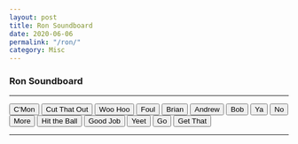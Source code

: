 ```yaml
---
layout: post
title: Ron Soundboard
date: 2020-06-06
permalink: "/ron/"
category: Misc
---
```


### Ron Soundboard

---

<div id="ron">

<button onclick="playSound('c-mon')">C'Mon</button>
<button onclick="playSound('cut-that-out')">Cut That Out</button>
<button onclick="playSound('woo-hoo')">Woo Hoo</button>
<button onclick="playSound('foul')">Foul</button>
<button onclick="playSound('brian')">Brian</button>
<button onclick="playSound('andrew')">Andrew</button>
<button onclick="playSound('bob')">Bob</button>
<button onclick="playSound('ya')">Ya</button>
<button onclick="playSound('no')">No</button>
<button onclick="playSound('more')">More</button>
<button onclick="playSound('hit-the-ball')">Hit the Ball</button>
<button onclick="playSound('good-job')">Good Job</button>
<button onclick="playSound('yeet')">Yeet</button>
<button onclick="playSound('go')">Go</button>
<button onclick="playSound('get-that')">Get That</button>

</div>


---
<br>

<script>
    const sound = new Audio();

    function playSound(filename) {
        console.log("Playing song: " + filename);
        sound.src = "/assets/audio/" + filename + ".mp3";
        sound.play();
    }
</script>